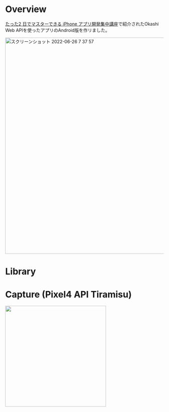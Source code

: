 # Overview

[たった2 日でマスターできる iPhone アプリ開発集中講座](https://www.amazon.co.jp/gp/product/B09JSKHB8L/ref=dbs_a_def_rwt_bibl_vppi_i0)で紹介されたOkashi Web APIを使ったアプリのAndroid版を作リました。<br>

<img width="686" alt="スクリーンショット 2022-06-26 7 37 57" src="https://user-images.githubusercontent.com/16476224/175792411-5651e3fd-f909-4ed2-8566-30524246eda2.png">


# Library


# Capture (Pixel4 API Tiramisu)

<img src="https://github.com/LeoAndo/android-myokashi-apps/blob/main/MyOkashi/capture.gif" width=320 />
